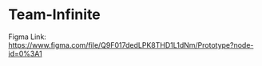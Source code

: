 # Team-Infinite

Figma Link:
https://www.figma.com/file/Q9F017dedLPK8THD1L1dNm/Prototype?node-id=0%3A1

